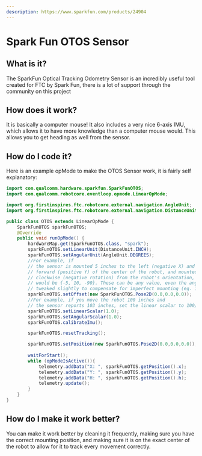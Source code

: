 ```yaml
---
description: https://www.sparkfun.com/products/24904
---
```


# Spark Fun OTOS Sensor

## What is it?

The SparkFun Optical Tracking Odometry Sensor is an incredibly useful tool created for FTC by Spark Fun, there is a lot of support through the community on this project

## How does it work?

It is basically a computer mouse! It also includes a very nice 6-axis IMU, which allows it to have more knowledge than a computer mouse would. This allows you to get heading as well from the sensor.

## How do I code it?

Here is an example opMode to make the OTOS Sensor work, it is fairly self explanatory:

```java
import com.qualcomm.hardware.sparkfun.SparkFunOTOS;
import com.qualcomm.robotcore.eventloop.opmode.LinearOpMode;

import org.firstinspires.ftc.robotcore.external.navigation.AngleUnit;
import org.firstinspires.ftc.robotcore.external.navigation.DistanceUnit;

public class OTOS extends LinearOpMode {
    SparkFunOTOS sparkFunOTOS;
    @Override
    public void runOpMode() {
        hardwareMap.get(SparkFunOTOS.class, "spark");
        sparkFunOTOS.setLinearUnit(DistanceUnit.INCH);
        sparkFunOTOS.setAngularUnit(AngleUnit.DEGREES);
        //For example, if
        // the sensor is mounted 5 inches to the left (negative X) and 10 inches
        // forward (positive Y) of the center of the robot, and mounted 90 degrees
        // clockwise (negative rotation) from the robot's orientation, the offset
        // would be {-5, 10, -90}. These can be any value, even the angle can be
        // tweaked slightly to compensate for imperfect mounting (eg. 1.3 degrees).
        sparkFunOTOS.setOffset(new SparkFunOTOS.Pose2D(0.0,0.0,0.0));
        //For example, if you move the robot 100 inches and
        // the sensor reports 103 inches, set the linear scalar to 100/103 = 0.971
        sparkFunOTOS.setLinearScalar(1.0);
        sparkFunOTOS.setAngularScalar(1.0);
        sparkFunOTOS.calibrateImu();

        sparkFunOTOS.resetTracking();

        sparkFunOTOS.setPosition(new SparkFunOTOS.Pose2D(0.0,0.0,0.0));
        
        waitForStart();
        while (opModeIsActive()){
            telemetry.addData("X: ", sparkFunOTOS.getPosition().x);
            telemetry.addData("Y: ", sparkFunOTOS.getPosition().y);
            telemetry.addData("H: ", sparkFunOTOS.getPosition().h);
            telemetry.update();
        }
    }
}
```

## How do I make it work better?

You can make it work better by cleaning it frequently, making sure you have the correct mounting position, and making sure it is on the exact center of the robot to allow for it to track every movement correctly.
